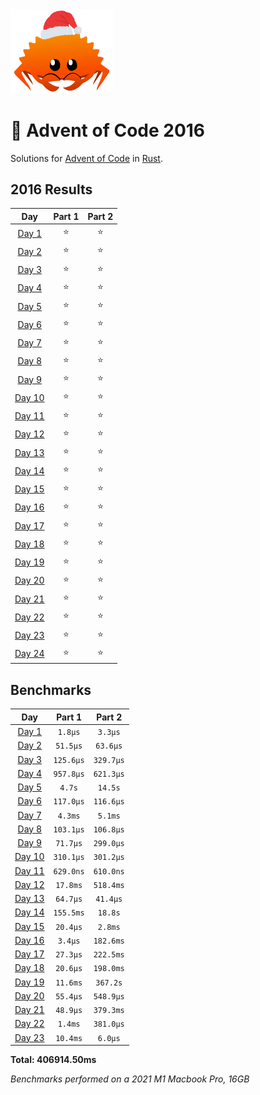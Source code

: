 <img src="./.assets/christmas_ferris.png" width="164">

# 🎄 Advent of Code 2016

Solutions for [Advent of Code](https://adventofcode.com/) in [Rust](https://www.rust-lang.org/).

<!--- advent_readme_stars table --->
## 2016 Results

| Day | Part 1 | Part 2 |
| :---: | :---: | :---: |
| [Day 1](https://adventofcode.com/2016/day/1) | ⭐ | ⭐ |
| [Day 2](https://adventofcode.com/2016/day/2) | ⭐ | ⭐ |
| [Day 3](https://adventofcode.com/2016/day/3) | ⭐ | ⭐ |
| [Day 4](https://adventofcode.com/2016/day/4) | ⭐ | ⭐ |
| [Day 5](https://adventofcode.com/2016/day/5) | ⭐ | ⭐ |
| [Day 6](https://adventofcode.com/2016/day/6) | ⭐ | ⭐ |
| [Day 7](https://adventofcode.com/2016/day/7) | ⭐ | ⭐ |
| [Day 8](https://adventofcode.com/2016/day/8) | ⭐ | ⭐ |
| [Day 9](https://adventofcode.com/2016/day/9) | ⭐ | ⭐ |
| [Day 10](https://adventofcode.com/2016/day/10) | ⭐ | ⭐ |
| [Day 11](https://adventofcode.com/2016/day/11) | ⭐ | ⭐ |
| [Day 12](https://adventofcode.com/2016/day/12) | ⭐ | ⭐ |
| [Day 13](https://adventofcode.com/2016/day/13) | ⭐ | ⭐ |
| [Day 14](https://adventofcode.com/2016/day/14) | ⭐ | ⭐ |
| [Day 15](https://adventofcode.com/2016/day/15) | ⭐ | ⭐ |
| [Day 16](https://adventofcode.com/2016/day/16) | ⭐ | ⭐ |
| [Day 17](https://adventofcode.com/2016/day/17) | ⭐ | ⭐ |
| [Day 18](https://adventofcode.com/2016/day/18) | ⭐ | ⭐ |
| [Day 19](https://adventofcode.com/2016/day/19) | ⭐ | ⭐ |
| [Day 20](https://adventofcode.com/2016/day/20) | ⭐ | ⭐ |
| [Day 21](https://adventofcode.com/2016/day/21) | ⭐ | ⭐ |
| [Day 22](https://adventofcode.com/2016/day/22) | ⭐ | ⭐ |
| [Day 23](https://adventofcode.com/2016/day/23) | ⭐ | ⭐ |
| [Day 24](https://adventofcode.com/2016/day/24) | ⭐ | ⭐ |
<!--- advent_readme_stars table --->

<!--- benchmarking table --->
## Benchmarks

| Day | Part 1 | Part 2 |
| :---: | :---: | :---:  |
| [Day 1](./src/bin/01.rs) | `1.8µs` | `3.3µs` |
| [Day 2](./src/bin/02.rs) | `51.5µs` | `63.6µs` |
| [Day 3](./src/bin/03.rs) | `125.6µs` | `329.7µs` |
| [Day 4](./src/bin/04.rs) | `957.8µs` | `621.3µs` |
| [Day 5](./src/bin/05.rs) | `4.7s` | `14.5s` |
| [Day 6](./src/bin/06.rs) | `117.0µs` | `116.6µs` |
| [Day 7](./src/bin/07.rs) | `4.3ms` | `5.1ms` |
| [Day 8](./src/bin/08.rs) | `103.1µs` | `106.8µs` |
| [Day 9](./src/bin/09.rs) | `71.7µs` | `299.0µs` |
| [Day 10](./src/bin/10.rs) | `310.1µs` | `301.2µs` |
| [Day 11](./src/bin/11.rs) | `629.0ns` | `610.0ns` |
| [Day 12](./src/bin/12.rs) | `17.8ms` | `518.4ms` |
| [Day 13](./src/bin/13.rs) | `64.7µs` | `41.4µs` |
| [Day 14](./src/bin/14.rs) | `155.5ms` | `18.8s` |
| [Day 15](./src/bin/15.rs) | `20.4µs` | `2.8ms` |
| [Day 16](./src/bin/16.rs) | `3.4µs` | `182.6ms` |
| [Day 17](./src/bin/17.rs) | `27.3µs` | `222.5ms` |
| [Day 18](./src/bin/18.rs) | `20.6µs` | `198.0ms` |
| [Day 19](./src/bin/19.rs) | `11.6ms` | `367.2s` |
| [Day 20](./src/bin/20.rs) | `55.4µs` | `548.9µs` |
| [Day 21](./src/bin/21.rs) | `48.9µs` | `379.3ms` |
| [Day 22](./src/bin/22.rs) | `1.4ms` | `381.0µs` |
| [Day 23](./src/bin/23.rs) | `10.4ms` | `6.0µs` |

**Total: 406914.50ms**
<!--- benchmarking table --->

*Benchmarks performed on a 2021 M1 Macbook Pro, 16GB*

